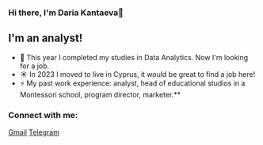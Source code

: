 ### Hi there, I'm Daria Kantaeva👋

## I'm an analyst!
- 🔭 This year I completed my studies in Data Analytics. Now I'm looking for a job.
- ☀️ In 2023 I moved to live in Cyprus, it would be great to find a job here!
- ⚡ My past work experience: analyst, head of educational studios in a Montessori school, program director, marketer.**

### Connect with me:
[Gmail](mailto:daria.kantaeva29@gmail.com) 
[Telegram](https://t.me/kantaevad)
